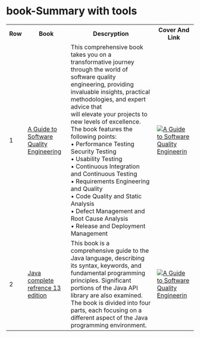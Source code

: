 # book-Summary with tools 
<table>
  <tr>
    <th>Row</th>
    <th>Book</th>
    <th>Descryption</th>
     <th>Cover And Link</th>
  </tr>
<tr>
 <td> 1 </td>


   
 <td>  <a href="1-Software%20Quality%20Engineering.txt"> A Guide to Software Quality Engineering </a> </td>

<td>
  This comprehensive book takes you on a transformative journey </br>
through the world of software quality engineering, providing </br>
invaluable insights, practical methodologies, and expert advice that </br>
will elevate your projects to new levels of excellence. </br>
The book features the following points: </br>
• Performance Testing Security Testing </br>
• Usability Testing </br>
• Continuous Integration and Continuous Testing </br>
• Requirements Engineering and Quality </br>
• Code Quality and Static Analysis </br>
• Defect Management and Root Cause Analysis </br>
• Release and Deployment Management  </br>
</td>
  


<td>
    <a href="https://www.amazon.com/Guide-Software-Quality-Engineering/dp/1032694416"><img src="https://m.media-amazon.com/images/I/61dvMaAzdNL._SY466_.jpg" alt=" A Guide to Software Quality Engineerin" </a>

  </td

 
 </tr>


 <tr>

 <td> 2 </td>


   
  <td>  <a href="1-Software%20Quality%20Engineering.txt"> Java complete refrence 13 edition </a> </td>

   <td> 
This book is a comprehensive guide to the Java language, describing its
syntax, keywords, and fundamental programming principles. Significant
portions of the Java API library are also examined. The book is divided into
four parts, each focusing on a different aspect of the Java programming
environment.
</td>

<td>
    <a href="https://www.amazon.com/Guide-Software-Quality-Engineering/dp/1032694416"><img src="https://m.media-amazon.com/images/I/61dvMaAzdNL._SY466_.jpg" alt=" A Guide to Software Quality Engineerin" </a>

  </td
   
 </tr>


</table>
